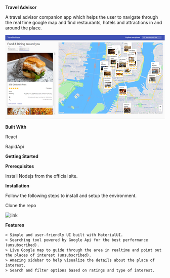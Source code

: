 **Travel Advisor**

A travel advisor companion app which helps the user to navigate through the real time google map and find restaurants, hotels and attractions in and around the place.


![image alt](https://raw.githubusercontent.com/chandu-uias/TravelAdivisor/3eeb36c2dfeaf7c8c8a939a07bf0d283ed0cafa9/TravelAdvisor.png)

**Built With**

React

RapidApi

**Getting Started**

**Prerequisites**

Install Nodejs from the official site.

**Installation**

Follow the following steps to install and setup the environment.

Clone the repo 

![link ](https://github.com/chandu-uias/TravelAdivisor.git)

**Features**

    > Simple and user-friendly UI built with MaterialUI.
    > Searching tool powered by Google Api for the best performance (unsubscribed).
    > Live Google map to guide through the area in realtime and point out the places of interest (unsubscribed).
    > Amazing sidebar to help visualize the details about the place of interest.
    > Search and filter options based on ratings and type of interest.
